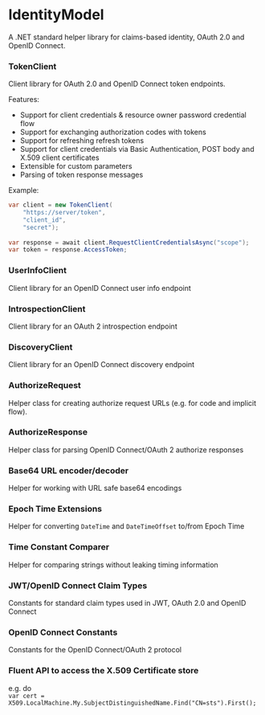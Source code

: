 # IdentityModel
A .NET standard helper library for claims-based identity, OAuth 2.0 and OpenID Connect.

### TokenClient
Client library for OAuth 2.0 and OpenID Connect token endpoints.

Features:

* Support for client credentials & resource owner password credential flow
* Support for exchanging authorization codes with tokens
* Support for refreshing refresh tokens
* Support for client credentials via Basic Authentication, POST body and X.509 client certificates
* Extensible for custom parameters
* Parsing of token response messages

Example:
```csharp
var client = new TokenClient(
    "https://server/token",
    "client_id",
    "secret");
    
var response = await client.RequestClientCredentialsAsync("scope");
var token = response.AccessToken;
```
### UserInfoClient
Client library for an OpenID Connect user info endpoint

### IntrospectionClient
Client library for an OAuth 2 introspection endpoint

### DiscoveryClient
Client library for an OpenID Connect discovery endpoint

### AuthorizeRequest
Helper class for creating authorize request URLs (e.g. for code and implicit flow).

### AuthorizeResponse
Helper class for parsing OpenID Connect/OAuth 2 authorize responses

### Base64 URL encoder/decoder
Helper for working with URL safe base64 encodings

### Epoch Time Extensions
Helper for converting `DateTime` and `DateTimeOffset` to/from Epoch Time

### Time Constant Comparer
Helper for comparing strings without leaking timing information

### JWT/OpenID Connect Claim Types
Constants for standard claim types used in JWT, OAuth 2.0 and OpenID Connect

### OpenID Connect Constants
Constants for the OpenID Connect/OAuth 2 protocol

### Fluent API to access the X.509 Certificate store  
e.g. do  
`var cert = X509.LocalMachine.My.SubjectDistinguishedName.Find("CN=sts").First();`
